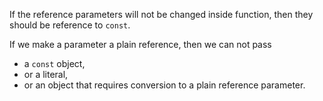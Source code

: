 If the reference parameters will not be changed inside function, then they should be reference to `const`.

If we make a parameter a plain reference, then we can not pass
  - a `const` object,
  - or a literal,
  - or an object that requires conversion
to a plain reference parameter.
